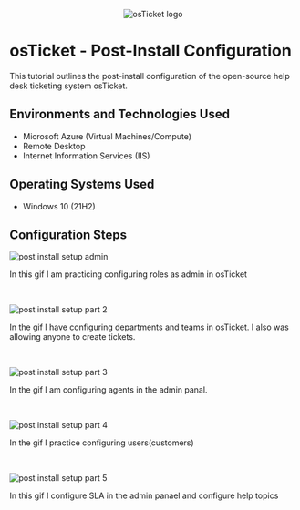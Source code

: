<p align="center">
<img src="https://i.imgur.com/Clzj7Xs.png" alt="osTicket logo"/>
</p>

<h1>osTicket - Post-Install Configuration</h1>
This tutorial outlines the post-install configuration of the open-source help desk ticketing system osTicket.<br />


<h2>Environments and Technologies Used</h2>

- Microsoft Azure (Virtual Machines/Compute)
- Remote Desktop
- Internet Information Services (IIS)

<h2>Operating Systems Used </h2>

- Windows 10</b> (21H2)

<h2>Configuration Steps</h2>

![post install setup admin](https://user-images.githubusercontent.com/58159183/210298372-e669bc07-4693-40b1-b1fd-600bfc722f6a.gif)

<p>
In this gif I am practicing configuring roles as admin in osTicket
</p>
<br />

<p>

![post install setup part 2](https://user-images.githubusercontent.com/58159183/210299731-edb27567-caa7-405f-8c1e-ed84d4b904eb.gif)

<p>
In the gif I have configuring departments and teams in osTicket. I also was allowing anyone to create tickets. 
</p>
<br />

<p>

![post install setup part 3](https://user-images.githubusercontent.com/58159183/210299842-69ea2297-ee09-40d5-8ebc-1252a5e8fa7e.gif)

<p>
In the gif I am configuring agents in the admin panal. 
</p>
<br />

<p>

![post install setup part 4](https://user-images.githubusercontent.com/58159183/210300852-97a64fd0-6450-479d-b783-65496ea25a32.gif)

<p>
In the gif I practice configuring users(customers) 
</p>
<br />

</p>

![post install setup part 5](https://user-images.githubusercontent.com/58159183/210302762-e34fa9d0-6a56-43e7-a5e5-09ea4c8731b2.gif)
<p>
  
  In this gif I configure SLA in the admin panael and configure help topics 
  

